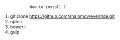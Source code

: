 				How to install ?
1. git clone https://github.com/shalomov/eventide.git
2. npm i
3. bower i
4. gulp